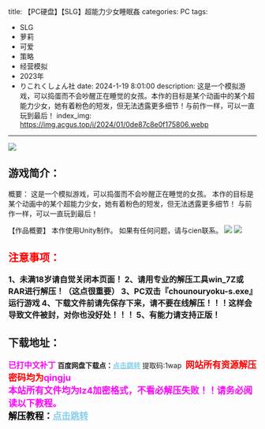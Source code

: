 title: 【PC硬盘】【SLG】超能力少女睡眠姦
categories: PC
tags:
- SLG
- 萝莉
- 可爱
- 策略
- 经营模拟
- 2023年
- りこれくしょん社
date: 2024-1-19 8:01:00
description: 这是一个模拟游戏，可以捣蛋而不会吵醒正在睡觉的女孩。本作的目标是某个动画中的某个超能力少女，她有着粉色的短发，但无法透露更多细节！与前作一样，可以一直玩到最后！
index_img: https://img.acgus.top/i/2024/01/0de87c8e0f175806.webp
---
![](https://img.acgus.top/i/2024/01/0de87c8e0f175806.webp)
## 游戏简介：
概要：
这是一个模拟游戏，可以捣蛋而不会吵醒正在睡觉的女孩。
本作的目标是某个动画中的某个超能力少女，她有着粉色的短发，但无法透露更多细节！
与前作一样，可以一直玩到最后！

【作品概要】
本作使用Unity制作。
如果有任何问题，请与cien联系。
![](https://img.acgus.top/i/2024/01/e9dce89245175812.webp)
![](https://img.acgus.top/i/2024/01/1e3ef14963175810.webp)





## <font color=#FF0000 >注意事项：</font>
<font size=3><b>1、未满18岁请自觉关闭本页面！
2、请用专业的解压工具win_7Z或RAR进行解压！（这点很重要）
3、PC双击『chounouryoku-s.exe』运行游戏
4、下载文件前请先保存下来，请不要在线解压！！！这样会导致文件被封，对你也没好处！！！
5、有能力请支持正版！</b></font>

## 下载地址：
<font color=#FF00FF size=3><b>已打中文补丁</b></font>
<b>百度网盘下载点：</b><a href="https://pan.baidu.com/s/1bHVVOBLGAYGh_WHRHfQOMw?pwd=1wap" style="color: #87CEEB;"><b>点击跳转</b></a> 提取码:1wap
<a style="padding: 0" href="https://post.qingju.org/AD/"><img style="max-width:100%" src="https://img.acgus.top/i/2024/07/478f689b8021d8d499ab43d21acf137a.gif" alt=""></a>
<b><font color=#FF0000 size=4>网站所有资源解压密码均为</b></font><b><font color=#FF00FF size=4>qingju</font><font color=#FF0000 ></font></b><br><b><font color=#FF00FF size=4>本站所有文件均为lz4加密格式，不看必解压失败！！请务必阅读以下教程。</b></font><br><b><font color=#000 size=4>解压教程：</b><a href="https://post.qingju.org/tutorial/000/" style="color: #87CEEB;"><b>点击跳转</b></a>